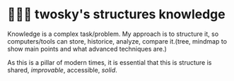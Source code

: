 # 🧠💥🐵 twosky's structures knowledge
Knowledge is a complex task/problem.
My approach is to structure it, so computers/tools can store, historice, analyze, compare it.(tree, mindmap to show main points and what advanced techniques are.)

As this is a pillar of modern times, it is essential that this is structure is shared, *improvable*, accessible, *solid*.
